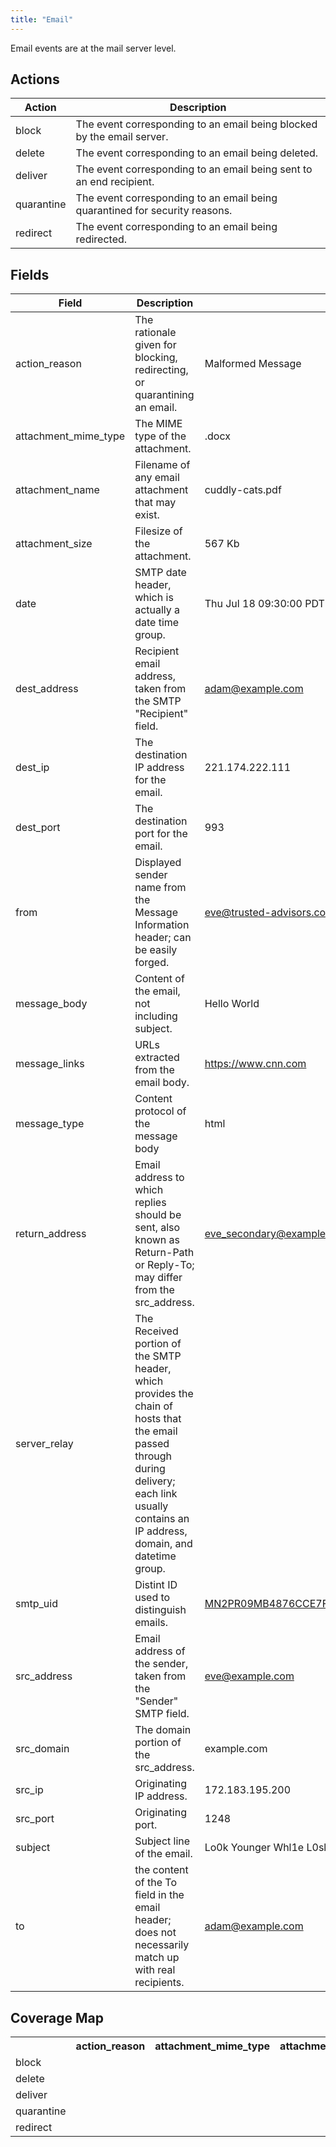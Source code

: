 ```yaml
---
title: "Email"
---
```

Email events are at the mail server level.

## Actions
|Action|Description|
|---|---|
|block|The event corresponding to an email being blocked by the email server.|
|delete|The event corresponding to an email being deleted.|
|deliver|The event corresponding to an email being sent to an end recipient.|
|quarantine|The event corresponding to an email being quarantined for security reasons.|
|redirect|The event corresponding to an email being redirected.|

## Fields
|Field|Description|Example|
|---|---|---|
action_reason|The rationale given for blocking, redirecting, or quarantining an email.|Malformed Message
attachment_mime_type|The MIME type of the attachment.|.docx
attachment_name|Filename of any email attachment that may exist.|cuddly-cats.pdf
attachment_size|Filesize of the attachment.|567 Kb
date|SMTP date header, which is actually a date time group.|Thu Jul 18 09:30:00 PDT 2019
dest_address|Recipient email address, taken from the SMTP "Recipient" field.|adam@example.com
dest_ip|The destination IP address for the email.|221.174.222.111
dest_port|The destination port for the email.|993
from|Displayed sender name from the Message Information header; can be easily forged.|eve@trusted-advisors.com
message_body|Content of the email, not including subject.|Hello World
message_links|URLs extracted from the email body.|https://www.cnn.com
message_type|Content protocol of the message body|html
return_address|Email address to which replies should be sent, also known as Return-Path or Reply-To; may differ from the src_address.|eve_secondary@example.com
server_relay|The Received portion of the SMTP header, which provides the chain of hosts that the email passed through during delivery; each link usually contains an IP address, domain, and datetime group.|
smtp_uid|Distint ID used to distinguish emails.|MN2PR09MB4876CCE7F183A83E6BA1C4C1CBF50@PP34399.prod.outlook.com
src_address|Email address of the sender, taken from the "Sender" SMTP field.|eve@example.com
src_domain|The domain portion of the src_address.|example.com
src_ip|Originating IP address.|172.183.195.200
src_port|Originating port.|1248
subject|Subject line of the email.|Lo0k Younger Whl1e L0slng We19ht!!
to|the content of the To field in the email header; does not necessarily match up with real recipients.|adam@example.com

## Coverage Map
<table>
  <tr>
    <th />
    <th>action_reason</th>
    <th>attachment_mime_type</th>
    <th>attachment_name</th>
    <th>attachment_size</th>
    <th>date</th>
    <th>dest_address</th>
    <th>dest_ip</th>
    <th>dest_port</th>
    <th>from</th>
    <th>message_body</th>
    <th>message_links</th>
    <th>message_type</th>
    <th>return_address</th>
    <th>server_relay</th>
    <th>smtp_uid</th>
    <th>src_address</th>
    <th>src_domain</th>
    <th>src_ip</th>
    <th>src_port</th>
    <th>subject</th>
    <th>to</th>
  </tr>
  <tr>
    <td>block</td>
    <td style="white-space: pre-wrap;"></td>
    <td style="white-space: pre-wrap;"></td>
    <td style="white-space: pre-wrap;"></td>
    <td style="white-space: pre-wrap;"></td>
    <td style="white-space: pre-wrap;"></td>
    <td style="white-space: pre-wrap;"></td>
    <td style="white-space: pre-wrap;"></td>
    <td style="white-space: pre-wrap;"></td>
    <td style="white-space: pre-wrap;"></td>
    <td style="white-space: pre-wrap;"></td>
    <td style="white-space: pre-wrap;"></td>
    <td style="white-space: pre-wrap;"></td>
    <td style="white-space: pre-wrap;"></td>
    <td style="white-space: pre-wrap;"></td>
    <td style="white-space: pre-wrap;"></td>
    <td style="white-space: pre-wrap;"></td>
    <td style="white-space: pre-wrap;"></td>
    <td style="white-space: pre-wrap;"></td>
    <td style="white-space: pre-wrap;"></td>
    <td style="white-space: pre-wrap;"></td>
    <td style="white-space: pre-wrap;"></td>
  </tr>
  <tr>
    <td>delete</td>
    <td style="white-space: pre-wrap;"></td>
    <td style="white-space: pre-wrap;"></td>
    <td style="white-space: pre-wrap;"></td>
    <td style="white-space: pre-wrap;"></td>
    <td style="white-space: pre-wrap;"></td>
    <td style="white-space: pre-wrap;"></td>
    <td style="white-space: pre-wrap;"></td>
    <td style="white-space: pre-wrap;"></td>
    <td style="white-space: pre-wrap;"></td>
    <td style="white-space: pre-wrap;"></td>
    <td style="white-space: pre-wrap;"></td>
    <td style="white-space: pre-wrap;"></td>
    <td style="white-space: pre-wrap;"></td>
    <td style="white-space: pre-wrap;"></td>
    <td style="white-space: pre-wrap;"></td>
    <td style="white-space: pre-wrap;"></td>
    <td style="white-space: pre-wrap;"></td>
    <td style="white-space: pre-wrap;"></td>
    <td style="white-space: pre-wrap;"></td>
    <td style="white-space: pre-wrap;"></td>
    <td style="white-space: pre-wrap;"></td>
  </tr>
  <tr>
    <td>deliver</td>
    <td style="white-space: pre-wrap;"></td>
    <td style="white-space: pre-wrap;"></td>
    <td style="white-space: pre-wrap;"></td>
    <td style="white-space: pre-wrap;"></td>
    <td style="white-space: pre-wrap;"></td>
    <td style="white-space: pre-wrap;"></td>
    <td style="white-space: pre-wrap;"></td>
    <td style="white-space: pre-wrap;"></td>
    <td style="white-space: pre-wrap;"></td>
    <td style="white-space: pre-wrap;"></td>
    <td style="white-space: pre-wrap;"></td>
    <td style="white-space: pre-wrap;"></td>
    <td style="white-space: pre-wrap;"></td>
    <td style="white-space: pre-wrap;"></td>
    <td style="white-space: pre-wrap;"></td>
    <td style="white-space: pre-wrap;"></td>
    <td style="white-space: pre-wrap;"></td>
    <td style="white-space: pre-wrap;"></td>
    <td style="white-space: pre-wrap;"></td>
    <td style="white-space: pre-wrap;"></td>
    <td style="white-space: pre-wrap;"></td>
  </tr>
  <tr>
    <td>quarantine</td>
    <td style="white-space: pre-wrap;"></td>
    <td style="white-space: pre-wrap;"></td>
    <td style="white-space: pre-wrap;"></td>
    <td style="white-space: pre-wrap;"></td>
    <td style="white-space: pre-wrap;"></td>
    <td style="white-space: pre-wrap;"></td>
    <td style="white-space: pre-wrap;"></td>
    <td style="white-space: pre-wrap;"></td>
    <td style="white-space: pre-wrap;"></td>
    <td style="white-space: pre-wrap;"></td>
    <td style="white-space: pre-wrap;"></td>
    <td style="white-space: pre-wrap;"></td>
    <td style="white-space: pre-wrap;"></td>
    <td style="white-space: pre-wrap;"></td>
    <td style="white-space: pre-wrap;"></td>
    <td style="white-space: pre-wrap;"></td>
    <td style="white-space: pre-wrap;"></td>
    <td style="white-space: pre-wrap;"></td>
    <td style="white-space: pre-wrap;"></td>
    <td style="white-space: pre-wrap;"></td>
    <td style="white-space: pre-wrap;"></td>
  </tr>
  <tr>
    <td>redirect</td>
    <td style="white-space: pre-wrap;"></td>
    <td style="white-space: pre-wrap;"></td>
    <td style="white-space: pre-wrap;"></td>
    <td style="white-space: pre-wrap;"></td>
    <td style="white-space: pre-wrap;"></td>
    <td style="white-space: pre-wrap;"></td>
    <td style="white-space: pre-wrap;"></td>
    <td style="white-space: pre-wrap;"></td>
    <td style="white-space: pre-wrap;"></td>
    <td style="white-space: pre-wrap;"></td>
    <td style="white-space: pre-wrap;"></td>
    <td style="white-space: pre-wrap;"></td>
    <td style="white-space: pre-wrap;"></td>
    <td style="white-space: pre-wrap;"></td>
    <td style="white-space: pre-wrap;"></td>
    <td style="white-space: pre-wrap;"></td>
    <td style="white-space: pre-wrap;"></td>
    <td style="white-space: pre-wrap;"></td>
    <td style="white-space: pre-wrap;"></td>
    <td style="white-space: pre-wrap;"></td>
    <td style="white-space: pre-wrap;"></td>
  </tr>
</table>